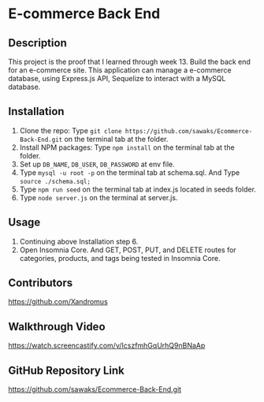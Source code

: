 # E-commerce Back End 

## Description
This project is the proof that I learned through week 13. Build the back end for an e-commerce site. This application can manage a e-commerce database, using Express.js API, Sequelize to interact with a MySQL database.

## Installation
1. Clone the repo: Type `git clone https://github.com/sawaks/Ecommerce-Back-End.git` on the terminal tab at the folder.
2. Install NPM packages: Type `npm install` on the terminal tab at the folder.
3. Set up `DB_NAME`, `DB_USER`, `DB_PASSWORD` at env file.
4. Type `mysql -u root -p` on the terminal tab at schema.sql. And Type `source ./schema.sql;`
5. Type `npm run seed` on the terminal tab at index.js located in seeds folder.
6. Type `node server.js` on the terminal at server.js.

## Usage
1. Continuing above Installation step 6.
2. Open Insomnia Core. And GET, POST, PUT, and DELETE routes for categories, products, and tags being tested in Insomnia Core.

## Contributors
https://github.com/Xandromus

## Walkthrough Video
https://watch.screencastify.com/v/IcszfmhGqUrhQ9nBNaAp

## GitHub Repository Link
https://github.com/sawaks/Ecommerce-Back-End.git
